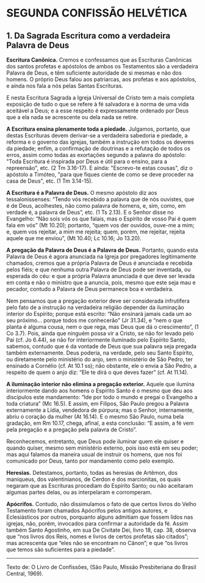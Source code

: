 # SEGUNDA CONFISSÃO HELVÉTICA

## 1. Da Sagrada Escritura como a verdadeira Palavra de Deus
**Escritura Canônica.** Cremos e confessamos que as Escrituras Canônicas dos santos profetas e apóstolos de ambos os Testamentos são a verdadeira Palavra de Deus, e têm suficiente autoridade de si mesmas e não dos homens. O próprio Deus falou aos patriarcas, aos profetas e aos apóstolos, e ainda nos fala a nós pelas Santas Escrituras.

E nesta Escritura Sagrada a Igreja Universal de Cristo tem a mais completa exposição de tudo o que se refere à fé salvadora e à norma de uma vida aceitável a Deus; e a esse respeito é expressamente ordenado por Deus que a ela nada se acrescente ou dela nada se retire.

**A Escritura ensina plenamente toda a piedade.** Julgamos, portanto, que destas Escrituras devem derivar-se a verdadeira sabedoria e piedade, a reforma e o governo das igrejas, também a instrução em todos os deveres da piedade; enfim, a confirmação de doutrinas e a refutação de todos os erros, assim como todas as exortações segundo a palavra do apóstolo: "Toda Escritura é inspirada por Deus e útil para o ensino, para a repreensão", etc. (2 Tm 3.16-17). E ainda: "Escrevo-te estas cousas", diz o apóstolo a Timóteo, "para que fiques ciente de como se deve proceder na casa de Deus", etc. (1 Tm 3.14-15).

**A Escritura é a Palavra de Deus.** O mesmo apóstolo diz aos tessalonissenses: “Tendo vós recebido a palavra que de nós ouvistes, que é de Deus, acolhestes, não como palavra de homens, e, sim, como, em verdade é, a palavra de Deus”, etc. (1 Ts 2.13). E o Senhor disse no Evangelho: “Não sois vós os que falais, mas o Espírito de vosso Pai é quem fala em vós” (Mt 10.20); portanto, “quem vos der ouvidos, ouve-me a mim; e, quem vos rejeitar, a mim me rejeita; quem, porém, me rejeitar, rejeita aquele que me enviou”, (Mt 10.40; Lc 10.16; Jo 13.20).

**A pregação da Palavra de Deus é a Palavra de Deus.** Portanto, quando esta Palavra de Deus é agora anunciada na Igreja por pregadores legitimamente chamados, cremos que a própria Palavra de Deus é anunciada e recebida pelos fiéis; e que nenhuma outra Palavra de Deus pode ser inventada, ou esperada do céu: e que a própria Palavra anunciada é que deve ser levada em conta e não o ministro que a anuncia, pois, mesmo que este seja mau e pecador, contudo a Palavra de Deus permanece boa e verdadeira.

Nem pensamos que a pregação exterior deve ser considerada infrutífera pelo fato de a instrução na verdadeira religião depender da iluminação interior do Espírito; porque está escrito: “Não ensinará jamais cada um ao seu próximo… porque todos me conhecerão” (Jr 31.34), e “nem o que planta é alguma cousa, nem o que rega, mas Deus que dá o crescimento”, (1 Co 3.7). Pois, ainda que ninguém possa vir a Cristo, se não for levado pelo Pai (cf. Jo 6.44), se não for interiormente iluminado pelo Espírito Santo, sabemos, contudo que é da vontade de Deus que sua palavra seja pregada também externamente. Deus poderia, na verdade, pelo seu Santo Espírito, ou diretamente pelo ministério do anjo, sem o ministério de São Pedro, ter ensinado a Cornélio (cf. At 10.1 ss); não obstante, ele o envia a São Pedro, a respeito de quem o anjo diz: “Ele te dirá o que deves fazer” (cf. At 11.14).

**A iluminação interior não elimina a pregação exterior.** Aquele que ilumina interiormente dando aos homens o Espírito Santo é o mesmo que deu aos discípulos este mandamento: “Ide por todo o mundo e pregai o Evangelho a toda criatura” (Mc 16.5). E assim, em Filipos, São Paulo pregou a Palavra externamente a Lídia, vendedora de púrpura; mas o Senhor, internamente, abriu o coração da mulher (At 16.14). E o mesmo São Paulo, numa bela gradação, em Rm 10.17, chega, afinal, a esta conclusão: “E assim, a fé vem pela pregação e a pregação pela palavra de Cristo”.

Reconhecemos, entretanto, que Deus pode iluminar quem ele quiser e quando quiser, mesmo sem ministério externo, pois isso está em seu poder; mas aqui falamos da maneira usual de instruir os homens, que nos foi comunicado por Deus, tanto por mandamento como pelo exemplo.

**Heresias.** Detestamos, portanto, todas as heresias de Artêmon, dos maniqueus, dos valentinianos, de Cerdon e dos marcionitas, os quais negaram que as Escrituras procediam do Espírito Santo; ou não aceitaram algumas partes delas, ou as interpelaram e corromperam.

**Apócrifos.** Contudo, não dissimulamos o fato de que certos livros do Velho Testamento foram chamados Apócrifos pelos antigos autores, e Eclesiásticos por outros, porquanto alguns admitiam que fossem lidos nas igrejas, não, porém, invocados para confirmar a autoridade da fé. Assim também Santo Agostinho, em sua De Civitate Dei, livro 18, cap. 38, observa que “nos livros dos Reis, nomes e livros de certos profetas são citados”; mas acrescenta que “eles não se encontram no Cânon”; e que “os livros que temos são suficientes para a piedade”.

---

Texto de: O Livro de Confissões, (São Paulo, Missão Presbiteriana do Brasil Central, 1969).
